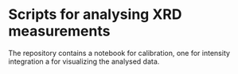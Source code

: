 # Scripts for analysing XRD measurements
The repository contains a notebook for calibration, one for intensity integration a for visualizing the analysed data.
